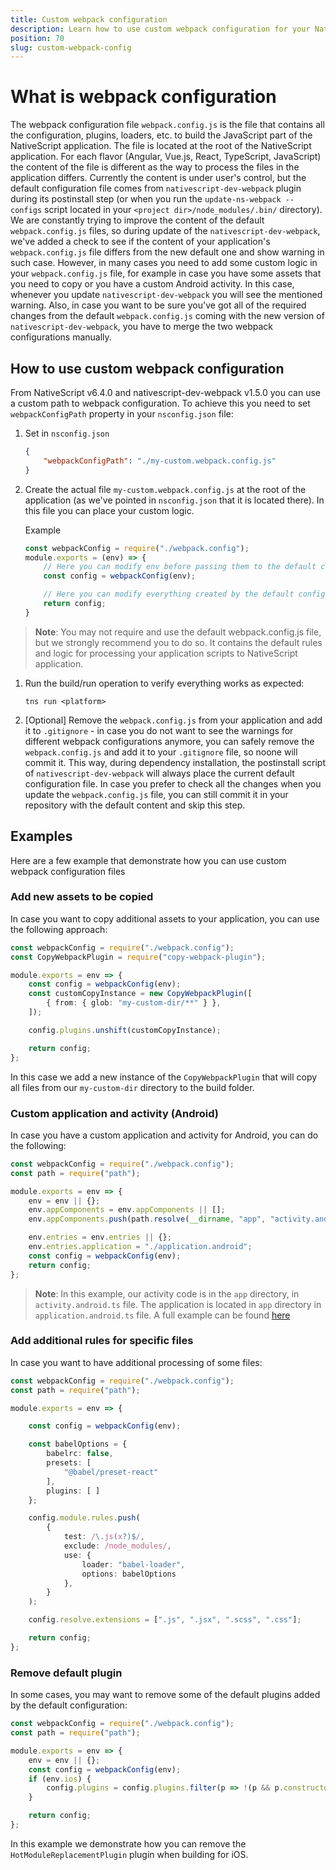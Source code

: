 ```yaml
---
title: Custom webpack configuration
description: Learn how to use custom webpack configuration for your NativeScript application.
position: 70
slug: custom-webpack-config
---
```


# What is webpack configuration

The webpack configuration file `webpack.config.js` is the file that contains all the configuration, plugins, loaders, etc. to build the JavaScript part of the NativeScript application. The file is located at the root of the NativeScript application. For each flavor (Angular, Vue.js, React, TypeScript, JavaScript) the content of the file is different as the way to process the files in the application differs.
Currently the content is under user's control, but the default configuration file comes from `nativescript-dev-webpack` plugin during its postinstall step (or when you run the `update-ns-webpack --configs` script located in your `<project dir>/node_modules/.bin/` directory).
We are constantly trying to improve the content of the default `webpack.config.js` files, so during update of the `nativescript-dev-webpack`, we've added a check to see if the content of your application's `webpack.config.js` file differs from the new default one and show warning in such case.
However, in many cases you need to add some custom logic in your `webpack.config.js` file, for example in case you have some assets that you need to copy or you have a custom Android activity. In this case, whenever you update `nativescript-dev-webpack` you will see the mentioned warning. Also, in case you want to be sure you've got all of the required changes from the default `webpack.config.js` coming with the new version of `nativescript-dev-webpack`, you have to merge the two webpack configurations manually.

## How to use custom webpack configuration

From NativeScript v6.4.0 and nativescript-dev-webpack v1.5.0 you can use a custom path to webpack configuration. To achieve this you need to set `webpackConfigPath` property in your `nsconfig.json` file:

1. Set in `nsconfig.json`

   ``` JSON
   {
       "webpackConfigPath": "./my-custom.webpack.config.js"
   }
   ```

1. Create the actual file `my-custom.webpack.config.js` at the root of the application (as we've pointed in `nsconfig.json` that it is located there). In this file you can place your custom logic.

   Example

   ``` JavaScript
   const webpackConfig = require("./webpack.config");
   module.exports = (env) => {
       // Here you can modify env before passing them to the default config
       const config = webpackConfig(env);

       // Here you can modify everything created by the default configuration
       return config;
   }
   ```

> **Note**: You may not require and use the default webpack.config.js file, but we strongly recommend you to do so. It contains the default rules and logic for processing your application scripts to NativeScript application.

1. Run the build/run operation to verify everything works as expected:

   ``` Shell
   tns run <platform>
   ```

1. [Optional] Remove the `webpack.config.js` from your application and add it to `.gitignore` - in case you do not want to see the warnings for different webpack configurations anymore, you can safely remove the `webpack.config.js` and add it to your `.gitignore` file, so noone will commit it. This way, during dependency installation, the postinstall script of `nativescript-dev-webpack` will always place the current default configuration file.
In case you prefer to check all the changes when you update the `webpack.config.js` file, you can still commit it in your repository with the default content and skip this step.

## Examples

Here are a few example that demonstrate how you can use custom webpack configuration files

### Add new assets to be copied

In case you want to copy additional assets to your application, you can use the following approach:

``` TypeScript
const webpackConfig = require("./webpack.config");
const CopyWebpackPlugin = require("copy-webpack-plugin");

module.exports = env => {
    const config = webpackConfig(env);
    const customCopyInstance = new CopyWebpackPlugin([
        { from: { glob: "my-custom-dir/**" } },
    ]);

    config.plugins.unshift(customCopyInstance);

    return config;
};
```

In this case we add a new instance of the `CopyWebpackPlugin` that will copy all files from our `my-custom-dir` directory to the build folder.

### Custom application and activity (Android)

In case you have a custom application and activity for Android, you can do the following:

``` TypeScript
const webpackConfig = require("./webpack.config");
const path = require("path");

module.exports = env => {
    env = env || {};
    env.appComponents = env.appComponents || [];
    env.appComponents.push(path.resolve(__dirname, "app", "activity.android.ts"));

    env.entries = env.entries || {};
    env.entries.application = "./application.android";
    const config = webpackConfig(env);
    return config;
};
```

> **Note**: In this example, our activity code is in the `app` directory, in `activity.android.ts` file. The application is located in `app` directory in `application.android.ts` file. A full example can be found [here](https://github.com/NativeScript/nativescript-dev-webpack/tree/master/demo/)

### Add additional rules for specific files

In case you want to have additional processing of some files:

``` TypeScript
const webpackConfig = require("./webpack.config");
const path = require("path");

module.exports = env => {

    const config = webpackConfig(env);

    const babelOptions = {
        babelrc: false,
        presets: [
            "@babel/preset-react"
        ],
        plugins: [ ]
    };

    config.module.rules.push(
        {
            test: /\.js(x?)$/,
            exclude: /node_modules/,
            use: {
                loader: "babel-loader",
                options: babelOptions
            },
        }
    );

    config.resolve.extensions = [".js", ".jsx", ".scss", ".css"];

    return config;
};
```

### Remove default plugin

In some cases, you may want to remove some of the default plugins added by the default configuration:

``` TypeScript
const webpackConfig = require("./webpack.config");
const path = require("path");

module.exports = env => {
    env = env || {};
    const config = webpackConfig(env);
    if (env.ios) {
        config.plugins = config.plugins.filter(p => !(p && p.constructor && p.constructor.name === "HotModuleReplacementPlugin"));
    }

    return config;
};
```

In this example we demonstrate how you can remove the `HotModuleReplacementPlugin` plugin when building for iOS.
